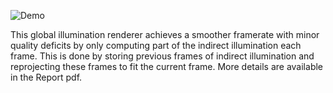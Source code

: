 ![Demo](Demo.gif)

This global illumination renderer achieves a smoother framerate with minor quality deficits by only computing part of the indirect illumination each frame.
This is done by storing previous frames of indirect illumination and reprojecting these frames to fit the current frame.
More details are available in the Report pdf.